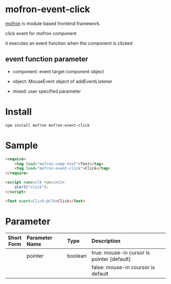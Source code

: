 # mofron-event-click
[mofron](https://mofron.github.io/mofron/) is module based frontend framework.

click event for mofron component

it executes an event function when the component is clicked

## event function parameter

- component: event target component object

- object: MouseEvent object of addEventListener

- mixed: user specified parameter


# Install
```
npm install mofron mofron-event-click
```

# Sample
```html
<require>
    <tag load="mofron-comp-text">Text</tag>
    <tag load="mofron-event-click">Click</tag>
</require>

<script name=clk run=init>
    alert("click");
</script>

<Text event=Click:@clk>Click</Text>
```

# Parameter

| Short<br>Form | Parameter Name | Type | Description |
|:-------------:|:---------------|:-----|:------------|
| | pointer | boolean | true: mouse-in cursor is pointer [default] |
| | | | false: mouse-in coursor is default |

